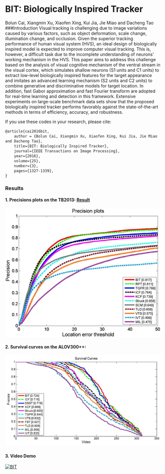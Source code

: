 # BIT: Biologically Inspired Tracker
Bolun Cai, Xiangmin Xu, Xiaofen Xing, Kui Jia, Jie Miao and Dacheng Tao
###Introduction
Visual tracking is challenging due to image variations caused by various factors, such as object deformation, scale change, illumination change, and occlusion. Given the superior tracking performance of human visual system (HVS), an ideal design of biologically inspired model is expected to improve computer visual tracking. This is, however, a difficult task due to the incomplete understanding of neurons’ working mechanism in the HVS. This paper aims to address this challenge based on the analysis of visual cognitive mechanism of the ventral stream in the visual cortex, which simulates shallow neurons (S1 units and C1 units) to extract low-level biologically inspired features for the target appearance and imitates an advanced learning mechanism (S2 units and C2 units) to combine generative and discriminative models for target location. In addition, fast Gabor approximation and fast Fourier transform are adopted for real-time learning and detection in this framework. Extensive experiments on large-scale benchmark data sets show that the proposed biologically inspired tracker performs favorably against the state-of-the-art methods in terms of efficiency, accuracy, and robustness.

If you use these codes in your research, please cite:

	@article{cai2016bit,
		author = {Bolun Cai, Xiangmin Xu, Xiaofen Xing, Kui Jia, Jie Miao and Dacheng Tao},
		title={BIT: Biologically Inspired Tracker},
		journal={IEEE Transactions on Image Processing},
		year={2016},
		volume={25},
		number={3},
		pages={1327-1339},
	}
	
### Results
#### 1. Precisions plots on the TB2013: [Result](https://github.com/caibolun/BIT/blob/master/BIT_TRE_result.zip?raw=true "BIT_TRE_result.zip")
![Precisions plots](https://raw.githubusercontent.com/caibolun/BIT/master/TB50.jpg)
#### 2. Survival curves on the ALOV300++:
  ![Survival curves](https://raw.githubusercontent.com/caibolun/BIT/master/ALOV.jpg)
#### 3. Video Demo                      
[![BIT](http://img.youtube.com/vi/ODJ9bFog6Kk/0.jpg)](http://www.youtube.com/watch?v=ODJ9bFog6Kk)
